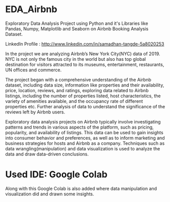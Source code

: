 # EDA_Airbnb
Exploratory Data Analysis Project using Python and it's Libraries like Pandas, Numpy, Matplotlib and Seaborn on Airbnb Booking Analysis Dataset.

LinkedIn Profile : http://www.linkedin.com/in/samadhan-tangde-5a8020253

In the project we are analyzing Airbnb’s New York City(NYC) data of 2019. NYC is not only the famous city in the world but also has top global destination for visitors attracted to its museums, entertainment, restaurants, UN offices and commerce.

The project began with a comprehensive understanding of the Airbnb dataset, including data size, information like properties and their availability, price, location, reviews, and ratings, exploring data related to Airbnb listings, including the number of properties listed, host characteristics, the variety of amenities available, and the occupancy rate of different properties etc. Further analysis of data to understand the significance of the reviews left by Airbnb users.

Exploratory data analysis projects on Airbnb typically involve investigating patterns and trends in various aspects of the platform, such as pricing, popularity, and availability of listings. This data can be used to gain insights into consumer behavior and preferences, as well as to inform marketing and business strategies for hosts and Airbnb as a company. Techniques such as data wrangling(manipulation) and data visualization is used to analyze the data and draw data-driven conclusions.

# Used IDE: Google Colab 
Along with this Google Colab is also added where data manipulation and visualization did and drawn some insights. 
